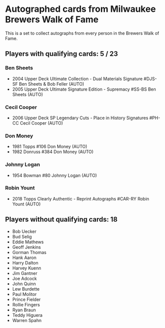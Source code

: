 # Autographed cards from Milwaukee Brewers Walk of Fame

This is a set to collect autographs from every person in the Brewers Walk of Fame.

## Players with qualifying cards: 5 / 23

### Ben Sheets
- 2004 Upper Deck Ultimate Collection - Dual Materials Signature #DJS-SF Ben Sheets & Bob Feller (AUTO)<br>
- 2005 Upper Deck Ultimate Signature Edition - Supremacy #SS-BS Ben Sheets (AUTO)<br>

### Cecil Cooper
- 2006 Upper Deck SP Legendary Cuts - Place in History Signatures #PH-CC Cecil Cooper (AUTO)<br>

### Don Money
- 1981 Topps  #106 Don Money (AUTO)<br>
- 1982 Donruss  #384 Don Money (AUTO)<br>

### Johnny Logan
- 1954 Bowman  #80 Johnny Logan (AUTO)<br>

### Robin Yount
- 2018 Topps Clearly Authentic - Reprint Autographs #CAR-RY Robin Yount (AUTO)<br>


## Players without qualifying cards: 18

- Bob Uecker
- Bud Selig
- Eddie Mathews
- Geoff Jenkins
- Gorman Thomas
- Hank Aaron
- Harry Dalton
- Harvey Kuenn
- Jim Gantner
- Joe Adcock
- John Quinn
- Lew Burdette
- Paul Molitor
- Prince Fielder
- Rollie Fingers
- Ryan Braun
- Teddy Higuera
- Warren Spahn
